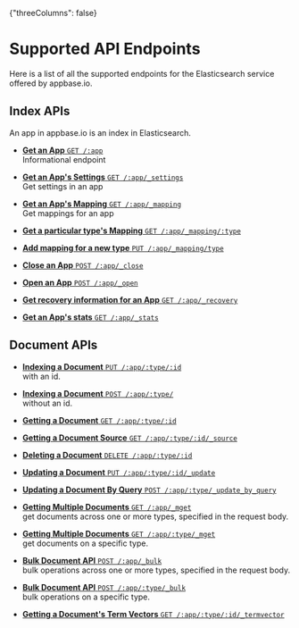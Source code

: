 {"threeColumns": false}

# Supported API Endpoints

Here is a list of all the supported endpoints for the Elasticsearch service offered by appbase.io.

## Index APIs

An app in appbase.io is an index in Elasticsearch.

- [**Get an App** `GET /:app`](https://www.elastic.co/guide/en/elasticsearch/reference/2.4/indices-get-index.html)  
Informational endpoint

- [**Get an App's Settings** `GET /:app/_settings`](https://www.elastic.co/guide/en/elasticsearch/reference/2.4/indices-get-settings.html)  
Get settings in an app

- [**Get an App's Mapping** `GET /:app/_mapping`](https://www.elastic.co/guide/en/elasticsearch/reference/2.4/indices-get-mapping.html)  
Get mappings for an app

- [**Get a particular type's Mapping** `GET /:app/_mapping/:type`](https://www.elastic.co/guide/en/elasticsearch/reference/2.4/indices-get-mapping.html)  

- [**Add mapping for a new type** `PUT /:app/_mapping/type`](https://www.elastic.co/guide/en/elasticsearch/reference/2.4/indices-put-mapping.html)  

- [**Close an App** `POST /:app/_close`](https://www.elastic.co/guide/en/elasticsearch/reference/2.4/indices-open-close.html)

- [**Open an App** `POST /:app/_open`](https://www.elastic.co/guide/en/elasticsearch/reference/2.4/indices-open-close.html)

- [**Get recovery information for an App** `GET /:app/_recovery`](https://www.elastic.co/guide/en/elasticsearch/reference/2.4/indices-recovery.html)

- [**Get an App's stats** `GET /:app/_stats`](https://www.elastic.co/guide/en/elasticsearch/reference/2.4/indices-stats.html)

## Document APIs

- [**Indexing a Document** `PUT /:app/:type/:id`](https://www.elastic.co/guide/en/elasticsearch/reference/2.4/docs-index_.html#docs-index_)   
with an id.

- [**Indexing a Document** `POST /:app/:type/`](https://www.elastic.co/guide/en/elasticsearch/reference/2.4/docs-index_.html#_automatic_id_generation)  
without an id.

- [**Getting a Document** `GET /:app/:type/:id`](https://www.elastic.co/guide/en/elasticsearch/reference/2.4/docs-get.html)

- [**Getting a Document Source** `GET /:app/:type/:id/_source`](https://www.elastic.co/guide/en/elasticsearch/reference/2.4/docs-get.html#_source)

- [**Deleting a Document** `DELETE /:app/:type/:id`](https://www.elastic.co/guide/en/elasticsearch/reference/2.4/docs-delete.html)

- [**Updating a Document** `PUT /:app/:type/:id/_update`](https://www.elastic.co/guide/en/elasticsearch/reference/2.4/docs-update.html)

- [**Updating a Document By Query** `POST /:app/:type/_update_by_query`](https://www.elastic.co/guide/en/elasticsearch/reference/2.4/docs-update-by-query.html)

- [**Getting Multiple Documents** `GET /:app/_mget`](https://www.elastic.co/guide/en/elasticsearch/reference/2.4/docs-multi-get.html#docs-multi-get)  
get documents across one or more types, specified in the request body.

- [**Getting Multiple Documents** `GET /:app/:type/_mget`](https://www.elastic.co/guide/en/elasticsearch/reference/2.4/docs-multi-get.html#docs-multi-get)  
get documents on a specific type.

- [**Bulk Document API** `POST /:app/_bulk`](https://www.elastic.co/guide/en/elasticsearch/reference/2.4/docs-bulk.html)  
bulk operations across one or more types, specified in the request body.

- [**Bulk Document API** `POST /:app/:type/_bulk`](https://www.elastic.co/guide/en/elasticsearch/reference/2.4/docs-bulk.html)  
bulk operations on a specific type.

- [**Getting a Document's Term Vectors** `GET /:app/:type/:id/_termvector`](https://www.elastic.co/guide/en/elasticsearch/reference/2.4/docs-termvectors.html)

